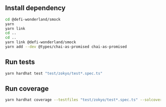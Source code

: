 ## Install dependency

```bash
cd @defi-wonderland/smock
yarn
yarn link
cd ..
cd ..
yarn link @defi-wonderland/smock
yarn add --dev @types/chai-as-promised chai-as-promised
```

## Run tests

```bash
yarn hardhat test "test/zokyo/test*.spec.ts"
```

## Run coverage

```bash
yarn hardhat coverage --testfiles "test/zokyo/test*.spec.ts" --solcoverjs test/zokyo/.solcover.js
```
